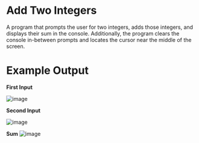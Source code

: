 # Add Two Integers

A program that prompts the user for two integers, adds those integers, and displays their sum in the console.
Additionally, the program clears the console in-between prompts and locates the cursor near the middle of the screen.

# Example Output

**First Input**

![image](https://github.com/ksheahen/Add-Two-Integers/assets/112595660/45631604-bc4a-4b23-be0a-82a105c75163)

**Second Input**

![image](https://github.com/ksheahen/Add-Two-Integers/assets/112595660/522835b7-e00e-439e-be1d-4ef82271d51d)


**Sum**
![image](https://github.com/ksheahen/Add-Two-Integers/assets/112595660/9c04eb50-6d11-4c76-a6d6-8de1df8a1c21)


